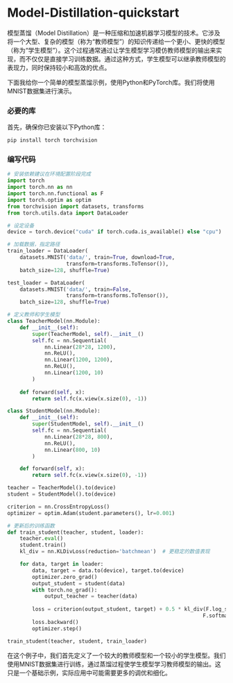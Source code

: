 # Model-Distillation-quickstart

模型蒸馏（Model Distillation）是一种压缩和加速机器学习模型的技术。它涉及将一个大型、复杂的模型（称为“教师模型”）的知识传递给一个更小、更快的模型（称为“学生模型”）。这个过程通常通过让学生模型学习模仿教师模型的输出来实现，而不仅仅是直接学习训练数据。通过这种方式，学生模型可以继承教师模型的表现力，同时保持较小和高效的优点。

下面我给你一个简单的模型蒸馏示例，使用Python和PyTorch库。我们将使用MNIST数据集进行演示。

### 必要的库
首先，确保你已安装以下Python库：
```bash
pip install torch torchvision
```

### 编写代码
```python
# 安装依赖建议在环境配置阶段完成
import torch
import torch.nn as nn
import torch.nn.functional as F
import torch.optim as optim
from torchvision import datasets, transforms
from torch.utils.data import DataLoader

# 设定设备
device = torch.device("cuda" if torch.cuda.is_available() else "cpu")

# 加载数据，指定路径
train_loader = DataLoader(
    datasets.MNIST('data/', train=True, download=True,
                   transform=transforms.ToTensor()),
    batch_size=128, shuffle=True)

test_loader = DataLoader(
    datasets.MNIST('data/', train=False,
                   transform=transforms.ToTensor()),
    batch_size=128, shuffle=True)

# 定义教师和学生模型
class TeacherModel(nn.Module):
    def __init__(self):
        super(TeacherModel, self).__init__()
        self.fc = nn.Sequential(
            nn.Linear(28*28, 1200),
            nn.ReLU(),
            nn.Linear(1200, 1200),
            nn.ReLU(),
            nn.Linear(1200, 10)
        )
    
    def forward(self, x):
        return self.fc(x.view(x.size(0), -1))

class StudentModel(nn.Module):
    def __init__(self):
        super(StudentModel, self).__init__()
        self.fc = nn.Sequential(
            nn.Linear(28*28, 800),
            nn.ReLU(),
            nn.Linear(800, 10)
        )

    def forward(self, x):
        return self.fc(x.view(x.size(0), -1))

teacher = TeacherModel().to(device)
student = StudentModel().to(device)

criterion = nn.CrossEntropyLoss()
optimizer = optim.Adam(student.parameters(), lr=0.001)

# 更新后的训练函数
def train_student(teacher, student, loader):
    teacher.eval()
    student.train()
    kl_div = nn.KLDivLoss(reduction='batchmean')  # 更稳定的数值表现

    for data, target in loader:
        data, target = data.to(device), target.to(device)
        optimizer.zero_grad()
        output_student = student(data)
        with torch.no_grad():
            output_teacher = teacher(data)
        
        loss = criterion(output_student, target) + 0.5 * kl_div(F.log_softmax(output_student, dim=1),
                                                               F.softmax(output_teacher, dim=1))
        loss.backward()
        optimizer.step()

train_student(teacher, student, train_loader)
```

在这个例子中，我们首先定义了一个较大的教师模型和一个较小的学生模型。我们使用MNIST数据集进行训练，通过蒸馏过程使学生模型学习教师模型的输出。这只是一个基础示例，实际应用中可能需要更多的调优和细化。
